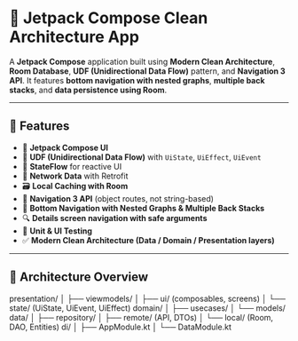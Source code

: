 
# 🚀 Jetpack Compose Clean Architecture App

A **Jetpack Compose** application built using **Modern Clean Architecture**, **Room Database**, **UDF (Unidirectional Data Flow)** pattern, and **Navigation 3 API**. It features **bottom navigation with nested graphs**, **multiple back stacks**, and **data persistence using Room**.

---

## 📱 Features

- 🧱 **Jetpack Compose UI**
- 🧠 **UDF (Unidirectional Data Flow)** with `UiState`, `UiEffect`, `UiEvent`
- 🔁 **StateFlow** for reactive UI
- 📡 **Network Data** with Retrofit
- 🗃️ **Local Caching with Room**
- 🧭 **Navigation 3 API** (object routes, not string-based)
- 🧭 **Bottom Navigation with Nested Graphs & Multiple Back Stacks**
- 🔍 **Details screen navigation with safe arguments**
- 🧪 **Unit & UI Testing**
- ✅ **Modern Clean Architecture (Data / Domain / Presentation layers)**

---

## 🧱 Architecture Overview

presentation/
│ ├── viewmodels/
│ ├── ui/ (composables, screens)
│ └── state/ (UiState, UiEvent, UiEffect)
domain/
│ ├── usecases/
│ └── models/
data/
│ ├── repository/
│ ├── remote/ (API, DTOs)
│ └── local/ (Room, DAO, Entities)
di/
│ ├── AppModule.kt
│ └── DataModule.kt
